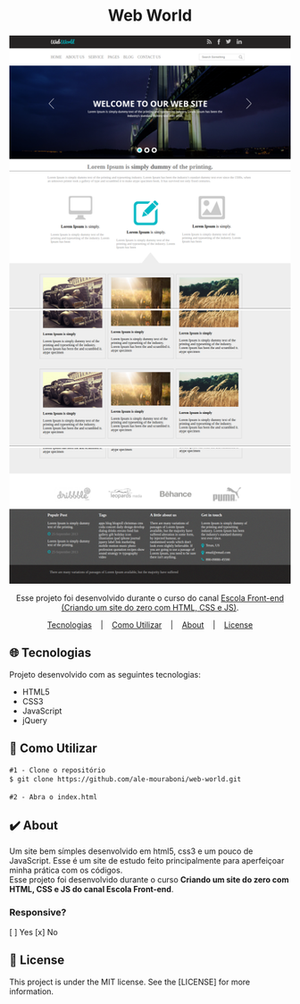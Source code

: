 <h1 align="center">Web World</h1>
<p align="center">
  
  ![Primeira Página](readme/demo.png)
  ![Primeira Página](readme/demo-2.png)
  ![Primeira Página](readme/demo-3.png)
  ![Primeira Página](readme/demo-4.png)

</p>

<p align="center">
  Esse projeto foi desenvolvido durante o curso do canal <a href="https://www.youtube.com/playlist?list=PL4iwH9RF8xHmjxVNJcyNSkVDYNUo6r2BM">Escola Front-end (Criando um site do zero com HTML, CSS e JS)</a>.
</p>

<p align="center">
   <a href="#globe_with_meridians-Tecnologias">Tecnologias</a>
  &nbsp;&nbsp;&nbsp;|&nbsp;&nbsp;&nbsp;
  <a href="#wrench-Como-Utilizar">Como Utilizar</a>
  &nbsp;&nbsp;&nbsp;|&nbsp;&nbsp;&nbsp;
  <a href="#heavy_check_mark-About">About</a>
  &nbsp;&nbsp;&nbsp;|&nbsp;&nbsp;&nbsp;
  <a href="#memo-License">License</a> 
</p>
</p>

## :globe_with_meridians: Tecnologias
<p>Projeto desenvolvido com as seguintes tecnologias:</p>

* HTML5
* CSS3
* JavaScript
* jQuery

## :wrench: Como Utilizar

```
#1 - Clone o repositório
$ git clone https://github.com/ale-mouraboni/web-world.git

#2 - Abra o index.html
```

## :heavy_check_mark: About
<p>Um site bem símples desenvolvido em html5, css3 e um pouco de JavaScript. Esse é um site de estudo feito principalmente para aperfeiçoar minha prática com os códigos.
</br>
Esse projeto foi desenvolvido durante o curso <strong>Criando um site do zero com HTML, CSS e JS do canal Escola Front-end</strong>.
</p>

### Responsive?
[ ] Yes  [x] No

## :memo: License
<p>This project is under the MIT license. See the [LICENSE] for more information.
</p>

